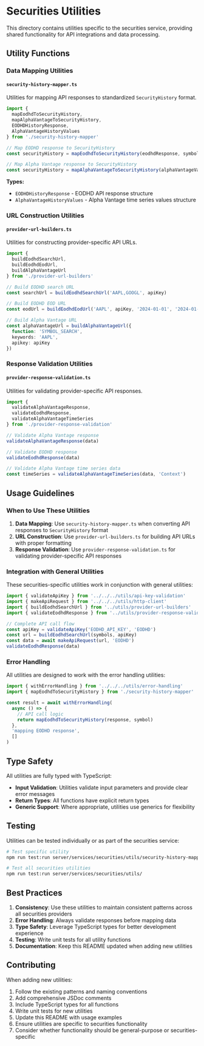 # Securities Utilities

This directory contains utilities specific to the securities service, providing shared functionality for API integrations and data processing.

## Utility Functions

### Data Mapping Utilities

#### `security-history-mapper.ts`
Utilities for mapping API responses to standardized `SecurityHistory` format.

```typescript
import { 
  mapEodhdToSecurityHistory, 
  mapAlphaVantageToSecurityHistory,
  EODHDHistoryResponse,
  AlphaVantageHistoryValues
} from './security-history-mapper'

// Map EODHD response to SecurityHistory
const securityHistory = mapEodhdToSecurityHistory(eodhdResponse, symbol)

// Map Alpha Vantage response to SecurityHistory
const securityHistory = mapAlphaVantageToSecurityHistory(alphaVantageValues, date, symbol)
```

**Types:**
- `EODHDHistoryResponse` - EODHD API response structure
- `AlphaVantageHistoryValues` - Alpha Vantage time series values structure

### URL Construction Utilities

#### `provider-url-builders.ts`
Utilities for constructing provider-specific API URLs.

```typescript
import { 
  buildEodhdSearchUrl, 
  buildEodhdEodUrl, 
  buildAlphaVantageUrl 
} from './provider-url-builders'

// Build EODHD search URL
const searchUrl = buildEodhdSearchUrl('AAPL,GOOGL', apiKey)

// Build EODHD EOD URL
const eodUrl = buildEodhdEodUrl('AAPL', apiKey, '2024-01-01', '2024-01-31')

// Build Alpha Vantage URL
const alphaVantageUrl = buildAlphaVantageUrl({
  function: 'SYMBOL_SEARCH',
  keywords: 'AAPL',
  apikey: apiKey
})
```

### Response Validation Utilities

#### `provider-response-validation.ts`
Utilities for validating provider-specific API responses.

```typescript
import { 
  validateAlphaVantageResponse, 
  validateEodhdResponse, 
  validateAlphaVantageTimeSeries 
} from './provider-response-validation'

// Validate Alpha Vantage response
validateAlphaVantageResponse(data)

// Validate EODHD response
validateEodhdResponse(data)

// Validate Alpha Vantage time series data
const timeSeries = validateAlphaVantageTimeSeries(data, 'Context')
```

## Usage Guidelines

### When to Use These Utilities

1. **Data Mapping**: Use `security-history-mapper.ts` when converting API responses to `SecurityHistory` format
2. **URL Construction**: Use `provider-url-builders.ts` for building API URLs with proper formatting
3. **Response Validation**: Use `provider-response-validation.ts` for validating provider-specific API responses

### Integration with General Utilities

These securities-specific utilities work in conjunction with general utilities:

```typescript
import { validateApiKey } from '../../../utils/api-key-validation'
import { makeApiRequest } from '../../../utils/http-client'
import { buildEodhdSearchUrl } from '../utils/provider-url-builders'
import { validateEodhdResponse } from '../utils/provider-response-validation'

// Complete API call flow
const apiKey = validateApiKey('EODHD_API_KEY', 'EODHD')
const url = buildEodhdSearchUrl(symbols, apiKey)
const data = await makeApiRequest(url, 'EODHD')
validateEodhdResponse(data)
```

### Error Handling

All utilities are designed to work with the error handling utilities:

```typescript
import { withErrorHandling } from '../../../utils/error-handling'
import { mapEodhdToSecurityHistory } from './security-history-mapper'

const result = await withErrorHandling(
  async () => {
    // API call logic
    return mapEodhdToSecurityHistory(response, symbol)
  },
  'mapping EODHD response',
  []
)
```

## Type Safety

All utilities are fully typed with TypeScript:

- **Input Validation**: Utilities validate input parameters and provide clear error messages
- **Return Types**: All functions have explicit return types
- **Generic Support**: Where appropriate, utilities use generics for flexibility

## Testing

Utilities can be tested individually or as part of the securities service:

```bash
# Test specific utility
npm run test:run server/services/securities/utils/security-history-mapper.test.ts

# Test all securities utilities
npm run test:run server/services/securities/utils/
```

## Best Practices

1. **Consistency**: Use these utilities to maintain consistent patterns across all securities providers
2. **Error Handling**: Always validate responses before mapping data
3. **Type Safety**: Leverage TypeScript types for better development experience
4. **Testing**: Write unit tests for all utility functions
5. **Documentation**: Keep this README updated when adding new utilities

## Contributing

When adding new utilities:

1. Follow the existing patterns and naming conventions
2. Add comprehensive JSDoc comments
3. Include TypeScript types for all functions
4. Write unit tests for new utilities
5. Update this README with usage examples
6. Ensure utilities are specific to securities functionality
7. Consider whether functionality should be general-purpose or securities-specific 